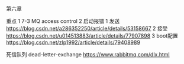 第六章

重点
1 7-3 MQ access control
2 启动报错
    1 发送 https://blog.csdn.net/a286352250/article/details/53158667
    2 接受 https://blog.csdn.net/u014513883/article/details/77907898
3 boot配置
    https://blog.csdn.net/zlp1992/article/details/79408989



死信队列
dead-letter-exchange https://www.rabbitmq.com/dlx.html

